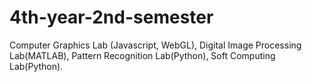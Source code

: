 # 4th-year-2nd-semester
Computer Graphics Lab (Javascript, WebGL), Digital Image Processing Lab(MATLAB), Pattern Recognition Lab(Python), Soft Computing Lab(Python).
